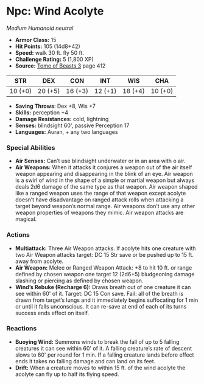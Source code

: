 # Npc: Wind Acolyte

*Medium* *Humanoid* *neutral*

- **Armor Class:** 15
- **Hit Points:** 105 (14d8+42)
- **Speed:** walk 30 ft. fly 50 ft.
- **Challenge Rating:** 5 (1,800 XP)
- **Source:** [Tome of Beasts 3](https://koboldpress.com/kpstore/product/tome-of-beasts-3-for-5th-edition/) page 412

| STR | DEX | CON | INT | WIS | CHA |
| --- | --- | --- | --- | --- | --- |
| 10 (+0) | 20 (+5) | 16 (+3) | 12 (+1) | 18 (+4) | 10 (+0) |

- **Saving Throws**: Dex +8, Wis +7
- **Skills:** perception +4
- **Damage Resistances:** cold, lightning
- **Senses:** blindsight 60', passive Perception 17
- **Languages:** Auran, + any two languages
### Special Abilities
- **Air Senses:** Can’t use blindsight underwater or in an area with o air.
- **Air Weapons:** When it attacks it conjures a weapon out of the air itself weapon appearing and disappearing in the blink of an eye. Air weapon is a swirl of wind in the shape of a simple or martial weapon but always deals 2d6 damage of the same type as that weapon. Air weapon shaped like a ranged weapon uses the range of that weapon except acolyte doesn’t have disadvantage on ranged attack rolls when attacking a target beyond weapon’s normal range. Air weapons don’t use any other weapon properties of weapons they mimic. Air weapon attacks are magical.
### Actions
- **Multiattack:** Three Air Weapon attacks. If acolyte hits one creature with two Air Weapon attacks target: DC 15 Str save or be pushed up to 15 ft. away from acolyte.
- **Air Weapon:** Melee or Ranged Weapon Attack: +8 to hit 10 ft. or range defined by chosen weapon one target 12 (2d6+5) bludgeoning damage slashing or piercing as defined by chosen weapon.
- **Wind’s Rebuke (Recharge 6):** Draws breath out of one creature it can see within 60' of it. Target: DC 15 Con save. Fail: all of the breath is drawn from target’s lungs and it immediately begins suffocating for 1 min or until it falls unconscious. It can re-save at end of each of its turns success ends effect on itself.
### Reactions
- **Buoying Wind:** Summons winds to break the fall of up to 5 falling creatures it can see within 60' of it. A falling creature’s rate of descent slows to 60' per round for 1 min. If a falling creature lands before effect ends it takes no falling damage and can land on its feet.
- **Drift:** When a creature moves to within 15 ft. of the wind acolyte the acolyte can fly up to half its flying speed.


